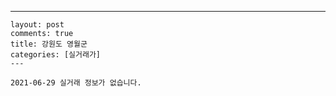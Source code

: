 ---
    layout: post
    comments: true
    title: 강원도 영월군
    categories: [실거래가]
    ---

    2021-06-29 실거래 정보가 없습니다.

    